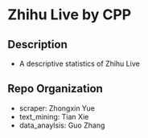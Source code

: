 # Zhihu Live by CPP

## Description

- A descriptive statistics of Zhihu Live


## Repo Organization

- scraper: Zhongxin Yue
- text_mining: Tian Xie
- data_anaylsis: Guo Zhang
